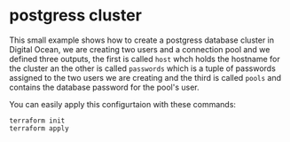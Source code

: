 # postgress cluster

This small example shows how to create a postgress database cluster in Digital Ocean, we are creating two users
and a connection pool and we defined three outputs, the first is called `host` whch holds the hostname for the cluster an
the other is called `passwords` which is a tuple of passwords assigned to the two users we are creating and the third
is called `pools` and contains the database password for the pool's user.

You can easily apply this configurtaion with these commands:

```
terraform init
terraform apply
```
